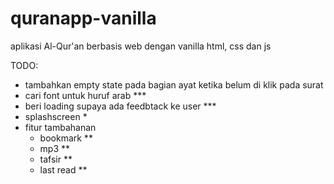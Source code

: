 # quranapp-vanilla

aplikasi Al-Qur'an berbasis web dengan vanilla html, css dan js

TODO:

-   tambahkan empty state pada bagian ayat ketika belum di klik pada surat
-   cari font untuk huruf arab \*\*\*
-   beri loading supaya ada feedbtack ke user \*\*\*
-   splashscreen \*
-   fitur tambahanan
    -   bookmark \*\*
    -   mp3 \*\*
    -   tafsir \*\*
    -   last read \*\*

